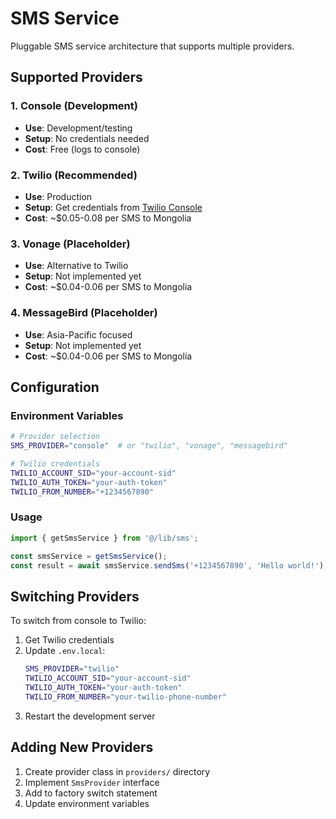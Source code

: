 # SMS Service

Pluggable SMS service architecture that supports multiple providers.

## Supported Providers

### 1. Console (Development)
- **Use**: Development/testing
- **Setup**: No credentials needed
- **Cost**: Free (logs to console)

### 2. Twilio (Recommended)
- **Use**: Production
- **Setup**: Get credentials from [Twilio Console](https://console.twilio.com/)
- **Cost**: ~$0.05-0.08 per SMS to Mongolia

### 3. Vonage (Placeholder)
- **Use**: Alternative to Twilio
- **Setup**: Not implemented yet
- **Cost**: ~$0.04-0.06 per SMS to Mongolia

### 4. MessageBird (Placeholder)
- **Use**: Asia-Pacific focused
- **Setup**: Not implemented yet
- **Cost**: ~$0.04-0.06 per SMS to Mongolia

## Configuration

### Environment Variables

```bash
# Provider selection
SMS_PROVIDER="console"  # or "twilio", "vonage", "messagebird"

# Twilio credentials
TWILIO_ACCOUNT_SID="your-account-sid"
TWILIO_AUTH_TOKEN="your-auth-token"  
TWILIO_FROM_NUMBER="+1234567890"
```

### Usage

```typescript
import { getSmsService } from '@/lib/sms';

const smsService = getSmsService();
const result = await smsService.sendSms('+1234567890', 'Hello world!');
```

## Switching Providers

To switch from console to Twilio:

1. Get Twilio credentials
2. Update `.env.local`:
   ```bash
   SMS_PROVIDER="twilio"
   TWILIO_ACCOUNT_SID="your-account-sid"
   TWILIO_AUTH_TOKEN="your-auth-token"
   TWILIO_FROM_NUMBER="your-twilio-phone-number"
   ```
3. Restart the development server

## Adding New Providers

1. Create provider class in `providers/` directory
2. Implement `SmsProvider` interface
3. Add to factory switch statement
4. Update environment variables
